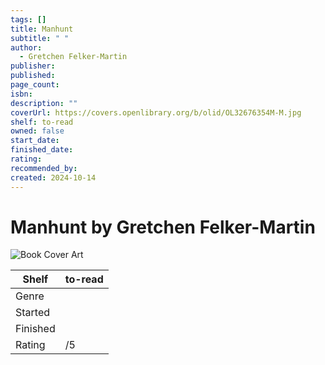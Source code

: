 ```yaml
---
tags: []
title: Manhunt
subtitle: " "
author:
  - Gretchen Felker-Martin
publisher: 
published: 
page_count: 
isbn: 
description: ""
coverUrl: https://covers.openlibrary.org/b/olid/OL32676354M-M.jpg
shelf: to-read
owned: false
start_date: 
finished_date: 
rating: 
recommended_by: 
created: 2024-10-14
---
```


# Manhunt by Gretchen Felker-Martin

![Book Cover Art](https://covers.openlibrary.org/b/olid/OL32676354M-M.jpg)

| Shelf | to-read |
| --- | --- |
| Genre |  |
| Started |  |
| Finished |  |
| Rating | /5 |

